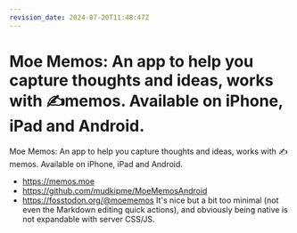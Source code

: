 ```yaml
---
revision_date: 2024-07-20T11:48:47Z
---
```

# Moe Memos: An app to help you capture thoughts and ideas, works with ✍️memos. Available on iPhone, iPad and Android.
Moe Memos: An app to help you capture thoughts and ideas, works with ✍️memos. Available on iPhone, iPad and Android.
* https://memos.moe
* https://github.com/mudkipme/MoeMemosAndroid
* https://fosstodon.org/@moememos
It's nice but a bit too minimal (not even the Markdown editing quick actions), and obviously being native is not expandable with server CSS/JS.